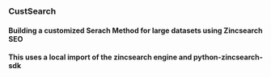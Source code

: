 ### CustSearch

#### Building a customized Serach Method for large datasets using Zincsearch SEO 

#### This uses a local import of the zincsearch engine and python-zincsearch-sdk
